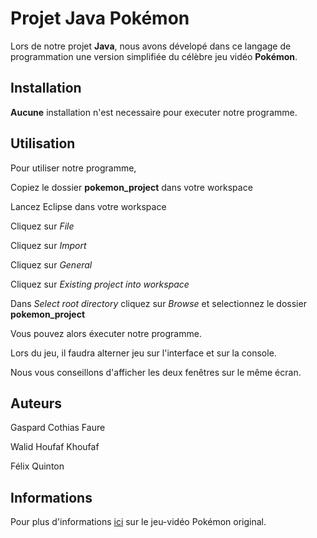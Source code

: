 # Projet Java Pokémon

Lors de notre projet **Java**, nous avons dévelopé dans ce langage de programmation une version simplifiée du célèbre jeu vidéo **Pokémon**.

## Installation 

**Aucune** installation n'est necessaire pour executer notre programme.

## Utilisation

Pour utiliser notre programme,

Copiez le dossier **pokemon_project** dans votre workspace

Lancez Eclipse dans votre workspace

Cliquez sur *File*

Cliquez sur *Import*

Cliquez sur *General*

Cliquez sur *Existing project into workspace*

Dans *Select root directory* cliquez sur *Browse* et selectionnez le dossier **pokemon_project**

Vous pouvez alors éxecuter notre programme.

Lors du jeu, il faudra alterner jeu sur l'interface et sur la console.

Nous vous conseillons d'afficher les deux fenêtres sur le même écran. 

## Auteurs

Gaspard Cothias Faure

Walid Houfaf Khoufaf

Félix Quinton

## Informations

Pour plus d'informations [ici](https://fr.wikipedia.org/wiki/Pok%C3%A9mon_(s%C3%A9rie_de_jeux_vid%C3%A9o)) sur le jeu-vidéo Pokémon original.
